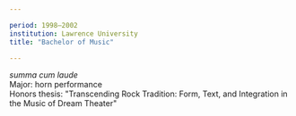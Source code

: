 ```yaml
---

period: 1998–2002 
institution: Lawrence University
title: "Bachelor of Music"

---
```


*summa cum laude*  
Major: horn performance  
Honors thesis: "Transcending Rock Tradition: Form, Text, and Integration in the Music of Dream Theater"
